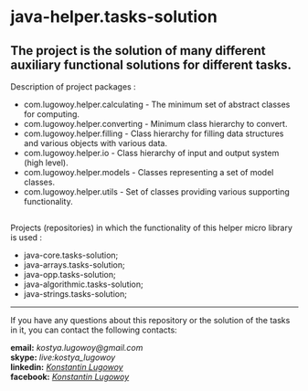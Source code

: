 # java-helper.tasks-solution
**The project is the solution of many different auxiliary functional solutions for different tasks.**
----------------------------------------
Description of project packages :
+ com.lugowoy.helper.calculating - The minimum set of abstract classes for computing.
+ com.lugowoy.helper.converting - Minimum class hierarchy to convert.
+ com.lugowoy.helper.filling - Class hierarchy for filling data structures and various objects with various data.
+ com.lugowoy.helper.io - Class hierarchy of input and output system (high level).
+ com.lugowoy.helper.models - Classes representing a set of model classes.
+ com.lugowoy.helper.utils - Set of classes providing various supporting functionality.
##  
Projects (repositories) in which the functionality of this helper micro library is used :
+ java-core.tasks-solution;
+ java-arrays.tasks-solution;
+ java-opp.tasks-solution;
+ java-algorithmic.tasks-solution;
+ java-strings.tasks-solution;
----
If you have any questions about this repository or the solution of the tasks in it, you can contact the following contacts:

**email:** _kostya.lugowoy@gmail.com_  
**skype:** _live:kostya_lugowoy_  
**linkedin:** _[Konstantin Lugowoy](https://www.linkedin.com/in/lugowoy-konstantin/)_  
**facebook:** _[Konstantin Lugowoy](https://www.facebook.com/lugowoy.konstantin)_  

